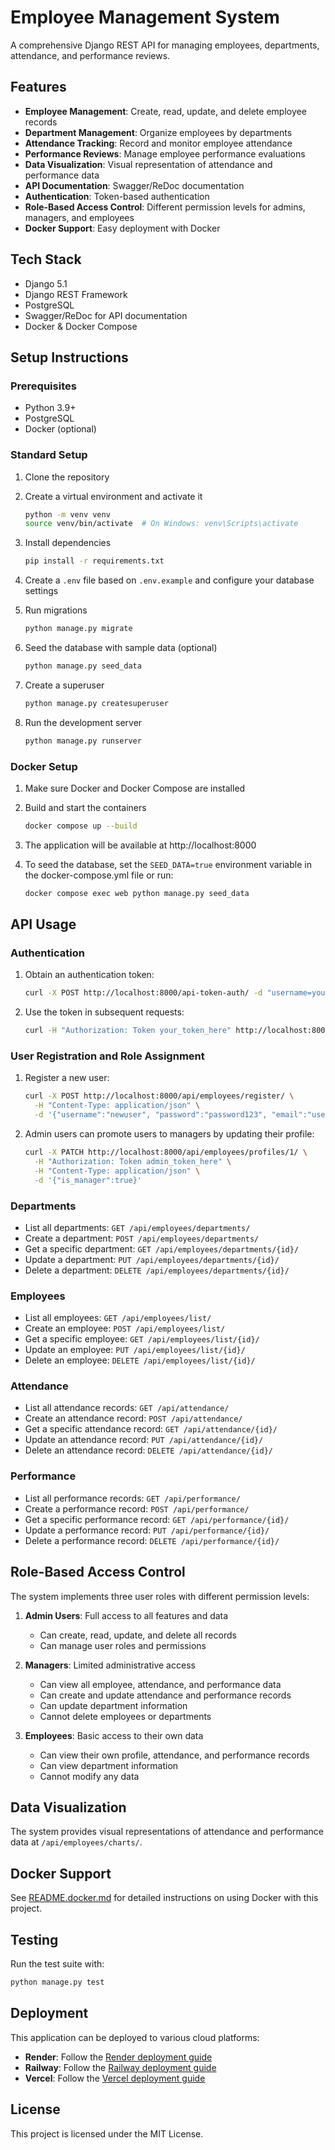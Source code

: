 # Employee Management System

A comprehensive Django REST API for managing employees, departments, attendance, and performance reviews.

## Features

- **Employee Management**: Create, read, update, and delete employee records
- **Department Management**: Organize employees by departments
- **Attendance Tracking**: Record and monitor employee attendance
- **Performance Reviews**: Manage employee performance evaluations
- **Data Visualization**: Visual representation of attendance and performance data
- **API Documentation**: Swagger/ReDoc documentation
- **Authentication**: Token-based authentication
- **Role-Based Access Control**: Different permission levels for admins, managers, and employees
- **Docker Support**: Easy deployment with Docker

## Tech Stack

- Django 5.1
- Django REST Framework
- PostgreSQL
- Swagger/ReDoc for API documentation
- Docker & Docker Compose

## Setup Instructions

### Prerequisites

- Python 3.9+
- PostgreSQL
- Docker (optional)

### Standard Setup

1. Clone the repository

2. Create a virtual environment and activate it
   ```bash
   python -m venv venv
   source venv/bin/activate  # On Windows: venv\Scripts\activate
   ```

3. Install dependencies
   ```bash
   pip install -r requirements.txt
   ```

4. Create a `.env` file based on `.env.example` and configure your database settings

5. Run migrations
   ```bash
   python manage.py migrate
   ```

6. Seed the database with sample data (optional)
   ```bash
   python manage.py seed_data
   ```

7. Create a superuser
   ```bash
   python manage.py createsuperuser
   ```

8. Run the development server
   ```bash
   python manage.py runserver
   ```

### Docker Setup

1. Make sure Docker and Docker Compose are installed

2. Build and start the containers
   ```bash
   docker compose up --build
   ```

3. The application will be available at http://localhost:8000

4. To seed the database, set the `SEED_DATA=true` environment variable in the docker-compose.yml file or run:
   ```bash
   docker compose exec web python manage.py seed_data
   ```

## API Usage

### Authentication

1. Obtain an authentication token:
   ```bash
   curl -X POST http://localhost:8000/api-token-auth/ -d "username=your_username&password=your_password"
   ```

2. Use the token in subsequent requests:
   ```bash
   curl -H "Authorization: Token your_token_here" http://localhost:8000/api/employees/list/
   ```

### User Registration and Role Assignment

1. Register a new user:
   ```bash
   curl -X POST http://localhost:8000/api/employees/register/ \
     -H "Content-Type: application/json" \
     -d '{"username":"newuser", "password":"password123", "email":"user@example.com", "is_manager":false, "department":1}'
   ```

2. Admin users can promote users to managers by updating their profile:
   ```bash
   curl -X PATCH http://localhost:8000/api/employees/profiles/1/ \
     -H "Authorization: Token admin_token_here" \
     -H "Content-Type: application/json" \
     -d '{"is_manager":true}'
   ```

### Departments

- List all departments: `GET /api/employees/departments/`
- Create a department: `POST /api/employees/departments/`
- Get a specific department: `GET /api/employees/departments/{id}/`
- Update a department: `PUT /api/employees/departments/{id}/`
- Delete a department: `DELETE /api/employees/departments/{id}/`

### Employees

- List all employees: `GET /api/employees/list/`
- Create an employee: `POST /api/employees/list/`
- Get a specific employee: `GET /api/employees/list/{id}/`
- Update an employee: `PUT /api/employees/list/{id}/`
- Delete an employee: `DELETE /api/employees/list/{id}/`

### Attendance

- List all attendance records: `GET /api/attendance/`
- Create an attendance record: `POST /api/attendance/`
- Get a specific attendance record: `GET /api/attendance/{id}/`
- Update an attendance record: `PUT /api/attendance/{id}/`
- Delete an attendance record: `DELETE /api/attendance/{id}/`

### Performance

- List all performance records: `GET /api/performance/`
- Create a performance record: `POST /api/performance/`
- Get a specific performance record: `GET /api/performance/{id}/`
- Update a performance record: `PUT /api/performance/{id}/`
- Delete a performance record: `DELETE /api/performance/{id}/`

## Role-Based Access Control

The system implements three user roles with different permission levels:

1. **Admin Users**: Full access to all features and data
   - Can create, read, update, and delete all records
   - Can manage user roles and permissions

2. **Managers**: Limited administrative access
   - Can view all employee, attendance, and performance data
   - Can create and update attendance and performance records
   - Can update department information
   - Cannot delete employees or departments

3. **Employees**: Basic access to their own data
   - Can view their own profile, attendance, and performance records
   - Can view department information
   - Cannot modify any data

## Data Visualization

The system provides visual representations of attendance and performance data at `/api/employees/charts/`.

## Docker Support

See [README.docker.md](README.docker.md) for detailed instructions on using Docker with this project.

## Testing

Run the test suite with:

```bash
python manage.py test
```

## Deployment

This application can be deployed to various cloud platforms:

- **Render**: Follow the [Render deployment guide](https://render.com/docs/deploy-django)
- **Railway**: Follow the [Railway deployment guide](https://docs.railway.app/deploy/django)
- **Vercel**: Follow the [Vercel deployment guide](https://vercel.com/guides/deploying-django-to-vercel)

## License

This project is licensed under the MIT License.